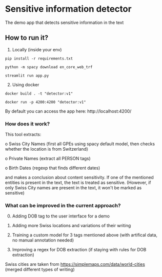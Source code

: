 # Sensitive information detector

The demo app that detects sensitive information in the text

## How to run it?

1) Locally (inside your env)

`pip install -r requirements.txt`

`python -m spacy download en_core_web_trf`

`streamlit run app.py`

2) Using docker

`docker build . -t "detector:v1"`

`docker run -p 4200:4200 "detector:v1"`

By default you can access the app here: http://localhost:4200/

### How does it work?

This tool extracts:

o	Swiss City Names (first all GPEs using spacy default model, then checks whether the location is from Switzerland)

o	Private Names (extract all PERSON tags)

o	Birth Dates (regexp that finds different dates)

and makes a conclusion about content sensitivity. 
If one of the mentioned entities is present in the text, the text is treated as sensitive. (However, if only Swiss City names are present in the text, it won't be marked as sensitive)

### What can be improved in the current approach?

0) Adding DOB tag to the user interface for a demo

1) Adding more Swiss locations and variations of their writing

2) Training a custom model for 3 tags mentioned above (with artifical data, no manual annotation needed)

3) Improving a regex for DOB extraction (if staying with rules for DOB extraction)

Swiss cities are taken from https://simplemaps.com/data/world-cities (merged different types of writing)
